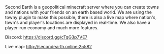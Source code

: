 Second Earth is a geopolitical minecraft server where you can create towns and nations with your friends on an earth based world. We are using the towny plugin to make this possible, there is also a live map where nation's, town's and player's locations are displayed in real-time. We also have a player-run economy and much more features.

Discord: https://discord.gg/cTqG3p7VE7

Live map: http://secondearth.online:25582


